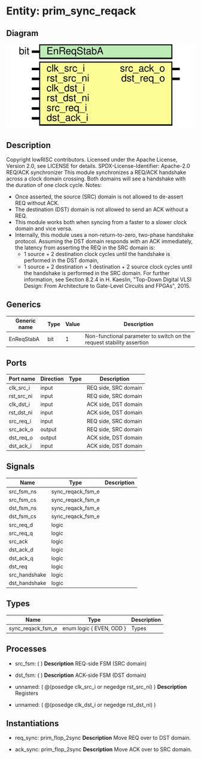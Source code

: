 # Entity: prim_sync_reqack

## Diagram

![Diagram](prim_sync_reqack.svg "Diagram")
## Description

Copyright lowRISC contributors.
 Licensed under the Apache License, Version 2.0, see LICENSE for details.
 SPDX-License-Identifier: Apache-2.0
 REQ/ACK synchronizer
 This module synchronizes a REQ/ACK handshake across a clock domain crossing.
 Both domains will see a handshake with the duration of one clock cycle.
 Notes:
 - Once asserted, the source (SRC) domain is not allowed to de-assert REQ without ACK.
 - The destination (DST) domain is not allowed to send an ACK without a REQ.
 - This module works both when syncing from a faster to a slower clock domain and vice versa.
 - Internally, this module uses a non-return-to-zero, two-phase handshake protocol. Assuming the
   DST domain responds with an ACK immediately, the latency from asserting the REQ in the
   SRC domain is:
   - 1 source + 2 destination clock cycles until the handshake is performed in the DST domain,
   - 1 source + 2 destination + 1 destination + 2 source clock cycles until the handshake is
     performed in the SRC domain.
 For further information, see Section 8.2.4 in H. Kaeslin, "Top-Down Digital VLSI Design: From
 Architecture to Gate-Level Circuits and FPGAs", 2015.
 
## Generics

| Generic name | Type | Value | Description                                                            |
| ------------ | ---- | ----- | ---------------------------------------------------------------------- |
| EnReqStabA   | bit  | 1     | Non-functional parameter to switch on the request stability assertion  |
## Ports

| Port name  | Direction | Type | Description          |
| ---------- | --------- | ---- | -------------------- |
| clk_src_i  | input     |      | REQ side, SRC domain |
| rst_src_ni | input     |      | REQ side, SRC domain |
| clk_dst_i  | input     |      | ACK side, DST domain |
| rst_dst_ni | input     |      | ACK side, DST domain |
| src_req_i  | input     |      | REQ side, SRC domain |
| src_ack_o  | output    |      | REQ side, SRC domain |
| dst_req_o  | output    |      | ACK side, DST domain |
| dst_ack_i  | input     |      | ACK side, DST domain |
## Signals

| Name          | Type              | Description |
| ------------- | ----------------- | ----------- |
| src_fsm_ns    | sync_reqack_fsm_e |             |
| src_fsm_cs    | sync_reqack_fsm_e |             |
| dst_fsm_ns    | sync_reqack_fsm_e |             |
| dst_fsm_cs    | sync_reqack_fsm_e |             |
| src_req_d     | logic             |             |
| src_req_q     | logic             |             |
| src_ack       | logic             |             |
| dst_ack_d     | logic             |             |
| dst_ack_q     | logic             |             |
| dst_req       | logic             |             |
| src_handshake | logic             |             |
| dst_handshake | logic             |             |
## Types

| Name              | Type                           | Description |
| ----------------- | ------------------------------ | ----------- |
| sync_reqack_fsm_e | enum logic {     EVEN, ODD   } | Types       |
## Processes
- src_fsm: (  )
**Description**
REQ-side FSM (SRC domain)

- dst_fsm: (  )
**Description**
ACK-side FSM (DST domain)

- unnamed: ( @(posedge clk_src_i or negedge rst_src_ni) )
**Description**
Registers

- unnamed: ( @(posedge clk_dst_i or negedge rst_dst_ni) )
## Instantiations

- req_sync: prim_flop_2sync
**Description**
Move REQ over to DST domain.

- ack_sync: prim_flop_2sync
**Description**
Move ACK over to SRC domain.

